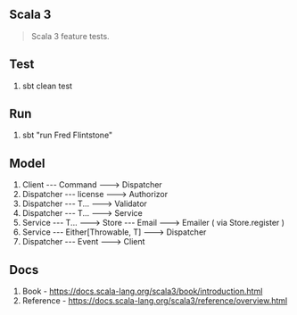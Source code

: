 Scala 3
-------
>Scala 3 feature tests.

Test
----
1. sbt clean test

Run
---
1. sbt "run Fred Flintstone"

Model
-----
1. Client --- Command ---> Dispatcher
2. Dispatcher --- license ---> Authorizor
3. Dispatcher --- T... ---> Validator
4. Dispatcher --- T... ---> Service
5. Service --- T... ---> Store --- Email ---> Emailer ( via Store.register )
6. Service --- Either[Throwable, T] ---> Dispatcher
7. Dispatcher --- Event ---> Client

Docs
----
1. Book - https://docs.scala-lang.org/scala3/book/introduction.html
2. Reference - https://docs.scala-lang.org/scala3/reference/overview.html